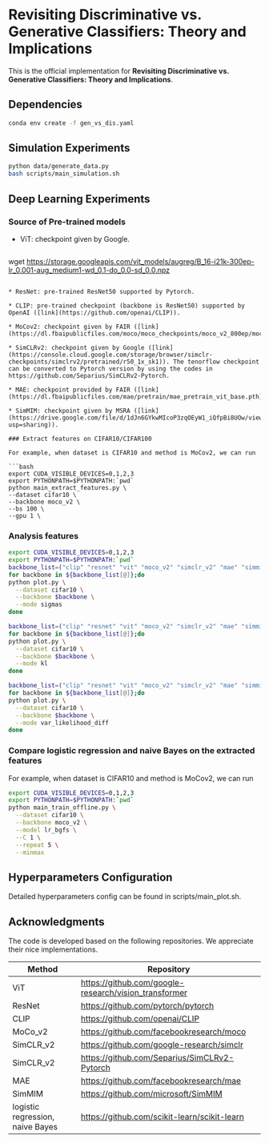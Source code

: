 # Revisiting Discriminative vs. Generative Classifiers: Theory and Implications

This is the official implementation for **Revisiting Discriminative vs. Generative Classifiers: Theory and Implications**.

## Dependencies

```bash
conda env create -f gen_vs_dis.yaml
```

## Simulation Experiments

```bash
python data/generate_data.py
bash scripts/main_simulation.sh
```

## Deep Learning Experiments

### Source of Pre-trained models

* ViT: checkpoint given by Google. 

  ```bash
wget https://storage.googleapis.com/vit_models/augreg/B_16-i21k-300ep-lr_0.001-aug_medium1-wd_0.1-do_0.0-sd_0.0.npz
  ```

* ResNet: pre-trained ResNet50 supported by Pytorch.

* CLIP: pre-trained checkpoint (backbone is ResNet50) supported by OpenAI ([link](https://github.com/openai/CLIP)).

* MoCov2: checkpoint given by FAIR ([link](https://dl.fbaipublicfiles.com/moco/moco_checkpoints/moco_v2_800ep/moco_v2_800ep_pretrain.pth.tar)).

* SimCLRv2: checkpoint given by Google ([link](https://console.cloud.google.com/storage/browser/simclr-checkpoints/simclrv2/pretrained/r50_1x_sk1)). The tenorflow checkpoint can be converted to Pytorch version by using the codes in https://github.com/Separius/SimCLRv2-Pytorch.

* MAE: checkpoint provided by FAIR ([link](https://dl.fbaipublicfiles.com/mae/pretrain/mae_pretrain_vit_base.pth)).

* SimMIM: checkpoint given by MSRA ([link](https://drive.google.com/file/d/1dJn6GYkwMIcoP3zqOEyW1_iQfpBi8UOw/view?usp=sharing)).

### Extract features on CIFAR10/CIFAR100

For example, when dataset is CIFAR10 and method is MoCov2, we can run

```bash
export CUDA_VISIBLE_DEVICES=0,1,2,3
export PYTHONPATH=$PYTHONPATH:`pwd`
python main_extract_features.py \
  --dataset cifar10 \
  --backbone moco_v2 \
  --bs 100 \
  --gpu 1 \
```

### Analysis features

```bash
export CUDA_VISIBLE_DEVICES=0,1,2,3
export PYTHONPATH=$PYTHONPATH:`pwd`
backbone_list=("clip" "resnet" "vit" "moco_v2" "simclr_v2" "mae" "simmim")
for backbone in ${backbone_list[@]};do
python plot.py \
  --dataset cifar10 \
  --backbone $backbone \
  --mode sigmas
done

backbone_list=("clip" "resnet" "vit" "moco_v2" "simclr_v2" "mae" "simmim")
for backbone in ${backbone_list[@]};do
python plot.py \
  --dataset cifar10 \
  --backbone $backbone \
  --mode kl
done

backbone_list=("clip" "resnet" "vit" "moco_v2" "simclr_v2" "mae" "simmim")
for backbone in ${backbone_list[@]};do
python plot.py \
  --dataset cifar10 \
  --backbone $backbone \
  --mode var_likelihood_diff
done
```

### Compare logistic regression and naive Bayes on the extracted features

For example, when dataset is CIFAR10 and method is MoCov2, we can run

```bash
export CUDA_VISIBLE_DEVICES=0,1,2,3
export PYTHONPATH=$PYTHONPATH:`pwd`
python main_train_offline.py \
  --dataset cifar10 \
  --backbone moco_v2 \
  --model lr_bgfs \
  --C 1 \
  --repeat 5 \
  --minmax
```

## Hyperparameters Configuration

Detailed hyperparameters config can be found in scripts/main_plot.sh.

## Acknowledgments

The code is developed based on the following repositories. We appreciate their nice implementations.

| Method                           | Repository                                            |
| -------------------------------- | ----------------------------------------------------- |
| ViT                              | https://github.com/google-research/vision_transformer |
| ResNet                           | https://github.com/pytorch/pytorch                    |
| CLIP                             | https://github.com/openai/CLIP                        |
| MoCo_v2                          | https://github.com/facebookresearch/moco              |
| SimCLR_v2                        | https://github.com/google-research/simclr             |
| SimCLR_v2                        | https://github.com/Separius/SimCLRv2-Pytorch          |
| MAE                              | https://github.com/facebookresearch/mae               |
| SimMIM                           | https://github.com/microsoft/SimMIM                   |
| logistic regression, naive Bayes | https://github.com/scikit-learn/scikit-learn          |